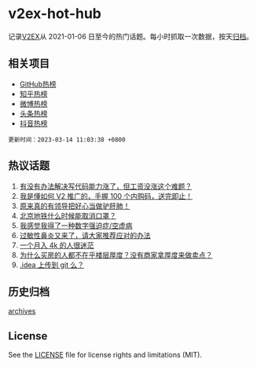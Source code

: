 # v2ex-hot-hub

 记录[V2EX](https://www.v2ex.com/)从 2021-01-06 日至今的热门话题。每小时抓取一次数据，按天[归档](archives)。
 
 ## 相关项目

- [GitHub热榜](https://github.com/it985/github-hot-hub)
- [知乎热榜](https://github.com/it985/zhihu-hot-hub)
- [微博热榜](https://github.com/it985/weibo-hot-hub)
- [头条热榜](https://github.com/it985/toutiao-hot-hub)
- [抖音热榜](https://github.com/it985/douyin-hot-hub)


 `更新时间：2023-03-14 11:03:38 +0800`

## 热议话题

1. [有没有办法解决写代码能力涨了，但工资没涨这个难题？](https://www.v2ex.com/t/923572)
1. [我是懂如何 V2 推广的，手握 100 个内购码，送完即止！](https://www.v2ex.com/t/923752)
1. [原来真的有领导把好心当做驴肝肺！](https://www.v2ex.com/t/923529)
1. [北京地铁什么时候能取消口罩？](https://www.v2ex.com/t/923566)
1. [我感觉我得了一种数字强迫症/空虚病](https://www.v2ex.com/t/923610)
1. [过敏性鼻炎又来了，请大家推荐应对的办法](https://www.v2ex.com/t/923624)
1. [一个月入 4k 的人很迷茫](https://www.v2ex.com/t/923756)
1. [为什么买房的人都不在乎楼层厚度？没有商家拿厚度来做卖点？](https://www.v2ex.com/t/923760)
1. [.idea 上传到 git 么？](https://www.v2ex.com/t/923749)

## 历史归档

[archives](archives)

## License

See the [LICENSE](LICENSE) file for license rights and limitations (MIT).
